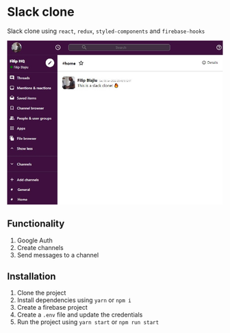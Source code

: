 # Slack clone
Slack clone using `react`, `redux`, `styled-components` and `firebase-hooks`

![Demo image](https://github.com/filipblajiu/slack/blob/main/demo.jpg?raw=true)

## Functionality
1. Google Auth
2. Create channels
3. Send messages to a channel

## Installation
1. Clone the project
2. Install dependencies using `yarn` or `npm i`
3. Create a firebase project
4. Create a `.env` file and update the credentials
5. Run the project using `yarn start` or `npm run start`
